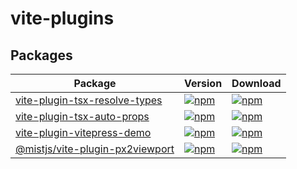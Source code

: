 # vite-plugins

## Packages

| Package                                                       | Version | Download |
|---------------------------------------------------------------| ------- |  ------- |
| [vite-plugin-tsx-resolve-types](./packages/tsx-resolve-types) | [![npm](https://img.shields.io/npm/v/vite-plugin-tsx-resolve-types)](https://www.npmjs.com/package/vite-plugin-tsx-resolve-types) | [![npm](https://img.shields.io/npm/dm/vite-plugin-tsx-resolve-types)](https://www.npmjs.com/package/vite-plugin-tsx-resolve-types) |
| [vite-plugin-tsx-auto-props](./packages/tsx-auto-props)       | [![npm](https://img.shields.io/npm/v/vite-plugin-tsx-auto-props)](https://www.npmjs.com/package/vite-plugin-tsx-auto-props) | [![npm](https://img.shields.io/npm/dm/vite-plugin-tsx-auto-props)](https://www.npmjs.com/package/vite-plugin-tsx-auto-props) |
| [vite-plugin-vitepress-demo](./packages/vitepress-demo)       | [![npm](https://img.shields.io/npm/v/vite-plugin-vitepress-demo)](https://www.npmjs.com/package/vite-plugin-vitepress-demo) | [![npm](https://img.shields.io/npm/dm/vite-plugin-vitepress-demo)](https://www.npmjs.com/package/vite-plugin-vitepress-demo) |
| [@mistjs/vite-plugin-px2viewport](./packages/tsx-resolve-types)  | [![npm](https://img.shields.io/npm/v/@mistjs/vite-plugin-px2viewport)](https://www.npmjs.com/package/@mistjs/vite-plugin-px2viewport) | [![npm](https://img.shields.io/npm/dm/@mistjs/vite-plugin-px2viewport)](https://www.npmjs.com/package/@mistjs/vite-plugin-px2viewport) |

